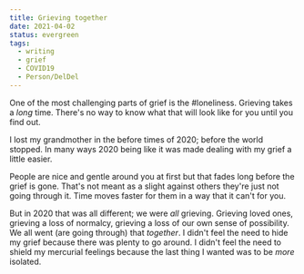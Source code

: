 ```yaml
---
title: Grieving together
date: 2021-04-02
status: evergreen
tags:
  - writing
  - grief
  - COVID19
  - Person/DelDel
---
```



 One of the most challenging parts of grief is the #loneliness. Grieving takes a *long* time. There's no way to know what that will look like for you until you find out.

 I lost my grandmother in the before times of 2020; before the world stopped. In many ways 2020 being like it was made dealing with my grief a little easier. 

 People are nice and gentle around you at first but that fades long before the grief is gone. That's not meant as a slight against others they're just not going through it. Time moves faster for them in a way that it can't for you.

 But in 2020 that was all different; we were *all* grieving. Grieving loved ones, grieving a loss of normalcy, grieving a loss of our own sense of possibility. We all went (are going through) that *together*. I didn't feel the need to hide my grief because there was plenty to go around. I didn't feel the need to shield my mercurial feelings because the last thing I wanted was to be *more* isolated.


